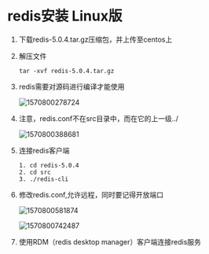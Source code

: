 # redis安装 Linux版

1. 下载redis-5.0.4.tar.gz压缩包，并上传至centos上

2. 解压文件

   ```shell
   tar -xvf redis-5.0.4.tar.gz
   ```

3. redis需要对源码进行编译才能使用

   ![1570800278724](H:\gitwork\notes\mysql\redis安装Linux版.assets\1570800278724.png)

4. 注意，redis.conf不在src目录中，而在它的上一级../

   ![1570800388681](H:\gitwork\notes\mysql\redis安装Linux版.assets\1570800388681.png)

5. 连接redis客户端

   ```shell
   1. cd redis-5.0.4
   2. cd src
   3. ./redis-cli
   ```

6. 修改redis.conf,允许远程，同时要记得开放端口

   ![1570800581874](H:\gitwork\notes\mysql\redis安装Linux版.assets\1570800581874.png)

   

   ![1570800742487](H:\gitwork\notes\mysql\redis安装Linux版.assets\1570800742487.png)

7. 使用RDM（redis desktop manager）客户端连接redis服务

   